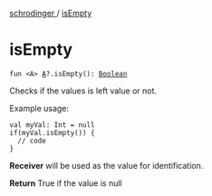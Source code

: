 [schrodinger ](index.md) / [isEmpty](./is-empty.md)

# isEmpty

`fun <A> `[`A`](is-empty.md#A)`?.isEmpty(): `[`Boolean`](https://kotlinlang.org/api/latest/jvm/stdlib/kotlin/-boolean/index.html)

Checks if the values is left value or not.

Example usage:

```
val myVal: Int = null
if(myVal.isEmpty()) {
  // code
}
```

**Receiver**
will be used as the value for identification.

**Return**
True if the value is null

